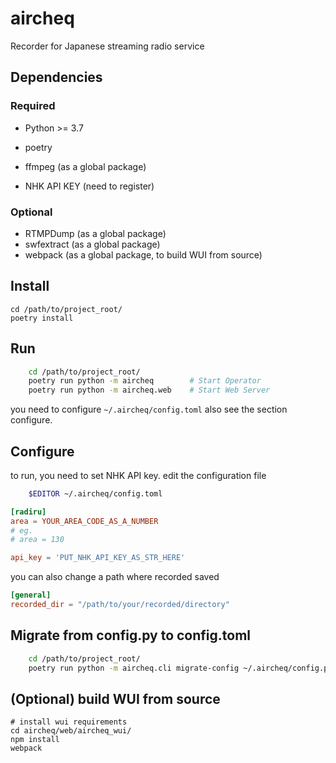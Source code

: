 # aircheq
Recorder for Japanese streaming radio service

## Dependencies

### Required
* Python >= 3.7
* poetry
* ffmpeg (as a global package)

* NHK API KEY (need to register)

### Optional 
* RTMPDump (as a global package)
* swfextract (as a global package)
* webpack (as a global package, to build WUI from source)

## Install
    cd /path/to/project_root/
    poetry install

## Run
```bash
    cd /path/to/project_root/
    poetry run python -m aircheq        # Start Operator
    poetry run python -m aircheq.web    # Start Web Server
```
you need to configure `~/.aircheq/config.toml`
also see the section configure.

## Configure

to run, you need to set NHK API key.
edit the configuration file
```bash
    $EDITOR ~/.aircheq/config.toml
```
```toml
[radiru]
area = YOUR_AREA_CODE_AS_A_NUMBER
# eg.
# area = 130

api_key = 'PUT_NHK_API_KEY_AS_STR_HERE'
```
you can also change a path where recorded saved
```toml
[general]
recorded_dir = "/path/to/your/recorded/directory"
```

## Migrate from config.py to config.toml
```bash
    cd /path/to/project_root/
    poetry run python -m aircheq.cli migrate-config ~/.aircheq/config.py  ~/.aircheq/config.toml
```

## (Optional) build WUI from source
    # install wui requirements 
    cd aircheq/web/aircheq_wui/
    npm install
    webpack
